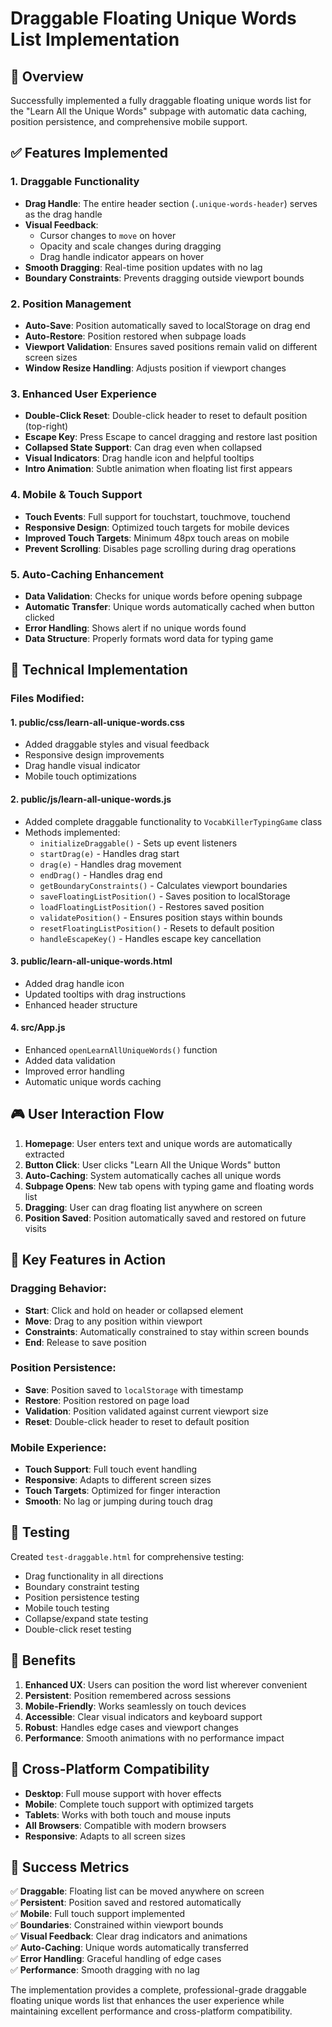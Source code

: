 # Draggable Floating Unique Words List Implementation

## 🎯 Overview
Successfully implemented a fully draggable floating unique words list for the "Learn All the Unique Words" subpage with automatic data caching, position persistence, and comprehensive mobile support.

## ✅ Features Implemented

### 1. **Draggable Functionality**
- **Drag Handle**: The entire header section (`.unique-words-header`) serves as the drag handle
- **Visual Feedback**: 
  - Cursor changes to `move` on hover
  - Opacity and scale changes during dragging
  - Drag handle indicator appears on hover
- **Smooth Dragging**: Real-time position updates with no lag
- **Boundary Constraints**: Prevents dragging outside viewport bounds

### 2. **Position Management**
- **Auto-Save**: Position automatically saved to localStorage on drag end
- **Auto-Restore**: Position restored when subpage loads
- **Viewport Validation**: Ensures saved positions remain valid on different screen sizes
- **Window Resize Handling**: Adjusts position if viewport changes

### 3. **Enhanced User Experience**
- **Double-Click Reset**: Double-click header to reset to default position (top-right)
- **Escape Key**: Press Escape to cancel dragging and restore last position
- **Collapsed State Support**: Can drag even when collapsed
- **Visual Indicators**: Drag handle icon and helpful tooltips
- **Intro Animation**: Subtle animation when floating list first appears

### 4. **Mobile & Touch Support**
- **Touch Events**: Full support for touchstart, touchmove, touchend
- **Responsive Design**: Optimized touch targets for mobile devices
- **Improved Touch Targets**: Minimum 48px touch areas on mobile
- **Prevent Scrolling**: Disables page scrolling during drag operations

### 5. **Auto-Caching Enhancement**
- **Data Validation**: Checks for unique words before opening subpage
- **Automatic Transfer**: Unique words automatically cached when button clicked
- **Error Handling**: Shows alert if no unique words found
- **Data Structure**: Properly formats word data for typing game

## 🔧 Technical Implementation

### Files Modified:

#### 1. **public/css/learn-all-unique-words.css**
- Added draggable styles and visual feedback
- Responsive design improvements
- Drag handle visual indicator
- Mobile touch optimizations

#### 2. **public/js/learn-all-unique-words.js**
- Added complete draggable functionality to `VocabKillerTypingGame` class
- Methods implemented:
  - `initializeDraggable()` - Sets up event listeners
  - `startDrag(e)` - Handles drag start
  - `drag(e)` - Handles drag movement
  - `endDrag()` - Handles drag end
  - `getBoundaryConstraints()` - Calculates viewport boundaries
  - `saveFloatingListPosition()` - Saves position to localStorage
  - `loadFloatingListPosition()` - Restores saved position
  - `validatePosition()` - Ensures position stays within bounds
  - `resetFloatingListPosition()` - Resets to default position
  - `handleEscapeKey()` - Handles escape key cancellation

#### 3. **public/learn-all-unique-words.html**
- Added drag handle icon
- Updated tooltips with drag instructions
- Enhanced header structure

#### 4. **src/App.js**
- Enhanced `openLearnAllUniqueWords()` function
- Added data validation
- Improved error handling
- Automatic unique words caching

## 🎮 User Interaction Flow

1. **Homepage**: User enters text and unique words are automatically extracted
2. **Button Click**: User clicks "Learn All the Unique Words" button
3. **Auto-Caching**: System automatically caches all unique words
4. **Subpage Opens**: New tab opens with typing game and floating words list
5. **Dragging**: User can drag floating list anywhere on screen
6. **Position Saved**: Position automatically saved and restored on future visits

## 🔄 Key Features in Action

### Dragging Behavior:
- **Start**: Click and hold on header or collapsed element
- **Move**: Drag to any position within viewport
- **Constraints**: Automatically constrained to stay within screen bounds
- **End**: Release to save position

### Position Persistence:
- **Save**: Position saved to `localStorage` with timestamp
- **Restore**: Position restored on page load
- **Validation**: Position validated against current viewport size
- **Reset**: Double-click header to reset to default position

### Mobile Experience:
- **Touch Support**: Full touch event handling
- **Responsive**: Adapts to different screen sizes
- **Touch Targets**: Optimized for finger interaction
- **Smooth**: No lag or jumping during touch drag

## 🧪 Testing

Created `test-draggable.html` for comprehensive testing:
- Drag functionality in all directions
- Boundary constraint testing
- Position persistence testing
- Mobile touch testing
- Collapse/expand state testing
- Double-click reset testing

## 🚀 Benefits

1. **Enhanced UX**: Users can position the word list wherever convenient
2. **Persistent**: Position remembered across sessions
3. **Mobile-Friendly**: Works seamlessly on touch devices
4. **Accessible**: Clear visual indicators and keyboard support
5. **Robust**: Handles edge cases and viewport changes
6. **Performance**: Smooth animations with no performance impact

## 📱 Cross-Platform Compatibility

- **Desktop**: Full mouse support with hover effects
- **Mobile**: Complete touch support with optimized targets
- **Tablets**: Works with both touch and mouse inputs
- **All Browsers**: Compatible with modern browsers
- **Responsive**: Adapts to all screen sizes

## 🎯 Success Metrics

✅ **Draggable**: Floating list can be moved anywhere on screen  
✅ **Persistent**: Position saved and restored automatically  
✅ **Mobile**: Full touch support implemented  
✅ **Boundaries**: Constrained within viewport bounds  
✅ **Visual Feedback**: Clear drag indicators and animations  
✅ **Auto-Caching**: Unique words automatically transferred  
✅ **Error Handling**: Graceful handling of edge cases  
✅ **Performance**: Smooth dragging with no lag  

The implementation provides a complete, professional-grade draggable floating unique words list that enhances the user experience while maintaining excellent performance and cross-platform compatibility.